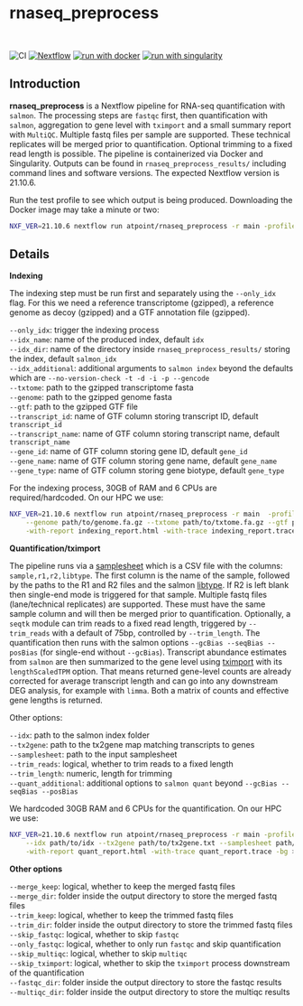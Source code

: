 # rnaseq_preprocess

<br>

![CI](https://github.com/ATpoint/sc_preprocess/actions/workflows/CI.yml/badge.svg)
[![Nextflow](https://img.shields.io/badge/nextflow%20DSL2-%E2%89%A521.10.6-23aa62.svg?labelColor=000000)](https://www.nextflow.io/)
[![run with docker](https://img.shields.io/badge/run%20with-docker-0db7ed?labelColor=000000&logo=docker)](https://www.docker.com/)
[![run with singularity](https://img.shields.io/badge/run%20with-singularity-1d355c.svg?labelColor=000000)](https://sylabs.io/docs/)  

## Introduction

**rnaseq_preprocess** is a Nextflow pipeline for RNA-seq quantification with `salmon`. The processing steps are `fastqc` first, then quantification with `salmon`, aggregation to gene level with `tximport` and a small summary report with `MultiQC`. Multiple fastq files per sample are supported. These technical replicates will be merged prior to quantification. Optional trimming to a fixed read length is possible. The pipeline is containerized via Docker and Singularity. Outputs can be found in `rnaseq_preprocess_results/` including command lines and software versions. The expected Nextflow version is 21.10.6.

Run the test profile to see which output is being produced. Downloading the Docker image may take a minute or two:

```bash
NXF_VER=21.10.6 nextflow run atpoint/rnaseq_preprocess -r main -profile docker,test_with_existing_idx,test_resources
```

## Details

**Indexing**

The indexing step must be run first and separately using the `--only_idx` flag. For this we need a reference transcriptome (gzipped), a reference genome as decoy (gzipped) and a GTF annotation file (gzipped).

`--only_idx`: trigger the indexing process  
`--idx_name`: name of the produced index, default `idx`  
`--idx_dir`: name of the directory inside `rnaseq_preprocess_results/` storing the index, default `salmon_idx`  
`--idx_additional`: additional arguments to `salmon index` beyond the defaults which are `--no-version-check -t -d -i -p --gencode`  
`--txtome`: path to the gzipped transcriptome fasta  
`--genome`: path to the gzipped genome fasta  
`--gtf`: path to the gzipped GTF file  
`--transcript_id`: name of GTF column storing transcript ID, default `transcript_id`  
`--transcript_name`: name of GTF column storing transcript name, default `transcript_name`  
`--gene_id`: name of GTF column storing gene ID, default `gene_id`  
`--gene_name`: name of GTF column storing gene name, default `gene_name`  
`--gene_type`: name of GTF column storing gene biotype, default `gene_type`  

For the indexing process, 30GB of RAM and 6 CPUs are required/hardcoded. On our HPC we use:  

```bash
NXF_VER=21.10.6 nextflow run atpoint/rnaseq_preprocess -r main  -profile singularity,slurm --only_idx \
    --genome path/to/genome.fa.gz --txtome path/to/txtome.fa.gz --gtf path/to/foo.gtf.gz \
    -with-report indexing_report.html -with-trace indexing_report.trace -bg > indexing_report.log
```    

**Quantification/tximport**

The pipeline runs via a [samplesheet](./test/samplesheet.csv) which is a CSV file with the columns:
`sample,r1,r2,libtype`. The first column is the name of the sample, followed by the paths to the R1 and
R2 files and the salmon [libtype](https://salmon.readthedocs.io/en/latest/library_type.html). If R2 is left blank
then single-end mode is triggered for that sample. Multiple fastq files (lane/technical replicates) are supported.
These must have the same sample column and will then be merged prior to quantification. Optionally, a `seqtk` module can
trim reads to a fixed read length, triggered by `--trim_reads` with a default of 75bp, controlled by `--trim_length`. 
The quantification then runs with the salmon options `--gcBias --seqBias --posBias` (for single-end without `--gcBias`). 
Transcript abundance estimates from `salmon` are then summarized to the gene level using [tximport](https://bioconductor.org/packages/devel/bioc/vignettes/tximport/inst/doc/tximport.html#Salmon) with its `lengthScaledTPM` option. That means returned gene-level counts are already corrected for average transcript length and can go into any downstream DEG analysis, for example with `limma`. Both a matrix of counts and effective gene lengths is returned.

Other options:

`--idx`: path to the salmon index folder  
`--tx2gene`: path to the tx2gene map matching transcripts to genes  
`--samplesheet`: path to the input samplesheet  
`--trim_reads`: logical, whether to trim reads to a fixed length  
`--trim_length`: numeric, length for trimming  
`--quant_additional`: additional options to `salmon quant` beyond `--gcBias --seqBias --posBias`  

We hardcoded 30GB RAM and 6 CPUs for the quantification. On our HPC we use:

```bash
NXF_VER=21.10.6 nextflow run atpoint/rnaseq_preprocess -r main -profile singularity,slurm \
    --idx path/to/idx --tx2gene path/to/tx2gene.txt --samplesheet path/to/samplesheet.csv \
    -with-report quant_report.html -with-trace quant_report.trace -bg > quant_report.log
```

**Other options**

`--merge_keep`: logical, whether to keep the merged fastq files  
`--merge_dir`: folder inside the output directory to store the merged fastq files  
`--trim_keep`: logical, whether to keep the trimmed fastq files  
`--trim_dir`: folder inside the output directory to store the trimmed fastq files  
`--skip_fastqc`: logical, whether to skip `fastqc`  
`--only_fastqc`: logical, whether to only run `fastqc` and skip quantification  
`--skip_multiqc`: logical, whether to skip `multiqc`  
`--skip_tximport`: logical, whether to skip the `tximport` process downstream of the quantification  
`--fastqc_dir`: folder inside the output directory to store the fastqc results  
`--multiqc_dir`: folder inside the output directory to store the multiqc results  
